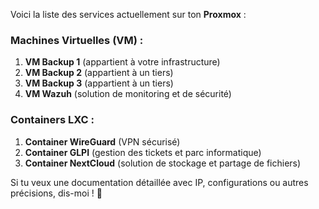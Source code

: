 Voici la liste des services actuellement sur ton **Proxmox** :  

### **Machines Virtuelles (VM) :**  
1. **VM Backup 1** (appartient à votre infrastructure)  
2. **VM Backup 2** (appartient à un tiers)  
3. **VM Backup 3** (appartient à un tiers)  
4. **VM Wazuh** (solution de monitoring et de sécurité)  

### **Containers LXC :**  
1. **Container WireGuard** (VPN sécurisé)  
2. **Container GLPI** (gestion des tickets et parc informatique)  
3. **Container NextCloud** (solution de stockage et partage de fichiers)  

Si tu veux une documentation détaillée avec IP, configurations ou autres précisions, dis-moi ! 🚀
